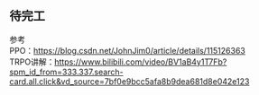 ## 待完工    
参考  
PPO：https://blog.csdn.net/JohnJim0/article/details/115126363  
TRPO讲解：https://www.bilibili.com/video/BV1aB4y1T7Fb?spm_id_from=333.337.search-card.all.click&vd_source=7bf0e9bcc5afa8b9dea681d8e042e123
